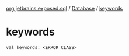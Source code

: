 [org.jetbrains.exposed.sql](../index.md) / [Database](index.md) / [keywords](.)

# keywords

`val keywords: <ERROR CLASS>`